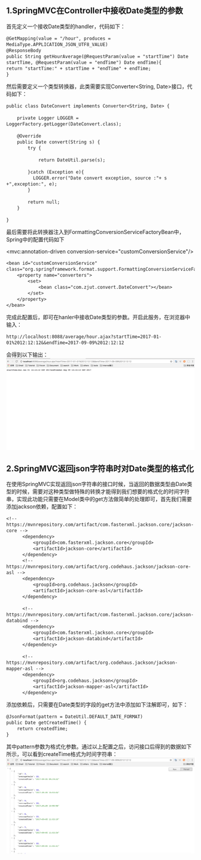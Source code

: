 ## 1.SpringMVC在Controller中接收Date类型的参数
首先定义一个接收Date类型的handler，代码如下：  

    @GetMapping(value = "/hour", produces = MediaType.APPLICATION_JSON_UTF8_VALUE)
    @ResponseBody
    public String getHourAverage(@RequestParam(value = "startTime") Date startTime, @RequestParam(value = "endTime") Date endTime){
    return "startTime:" + startTime + "endTime" + endTime;
    }
然后需要定义一个类型转换器，此类需要实现Converter<String, Date>接口，代码如下：

    public class DateConvert implements Converter<String, Date> {

        private Logger LOGGER = LoggerFactory.getLogger(DateConvert.class);

        @Override
        public Date convert(String s) {
            try {

                return DateUtil.parse(s);

            }catch (Exception e){
              LOGGER.error("Date convert exception, source :"+ s +",exception:", e);
            }

            return null;
        }

    }
最后需要将此转换器注入到FormattingConversionServiceFactoryBean中，Spring中的配置代码如下

<mvc:annotation-driven conversion-service="customConversionService"/>

    <bean id="customConversionService" class="org.springframework.format.support.FormattingConversionServiceFactoryBean">
        <property name="converters">
            <set>
                <bean class="com.zjut.convert.DateConvert"></bean>
            </set>
        </property>
    </bean>
完成此配置后，即可在hanler中接收Date类型的参数。开启此服务，在浏览器中输入：

    http://localhost:8088/average/hour.ajax?startTime=2017-01-01%2012:12:12&&endTime=2017-09-09%2012:12:12
会得到以下输出：
![](https://github.com/VitasYuan/Blog/blob/master/pictures/springmvc-3-2.png)

## 2.SpringMVC返回json字符串时对Date类型的格式化
在使用SpringMVC实现返回json字符串的接口时候，当返回的数据类型由Date类型的时候，需要对这种类型做特殊的转换才能得到我们想要的格式化的时间字符串，实现此功能只需要在Model类中的get方法做简单的处理即可，首先我们需要添加jackson依赖，配置如下：

    <!-- https://mvnrepository.com/artifact/com.fasterxml.jackson.core/jackson-core -->
          <dependency>
              <groupId>com.fasterxml.jackson.core</groupId>
              <artifactId>jackson-core</artifactId>
          </dependency>
          <!-- https://mvnrepository.com/artifact/org.codehaus.jackson/jackson-core-asl -->
          <dependency>
              <groupId>org.codehaus.jackson</groupId>
              <artifactId>jackson-core-asl</artifactId>
          </dependency>

          <!-- https://mvnrepository.com/artifact/com.fasterxml.jackson.core/jackson-databind -->
          <dependency>
              <groupId>com.fasterxml.jackson.core</groupId>
              <artifactId>jackson-databind</artifactId>
          </dependency>

          <!-- https://mvnrepository.com/artifact/org.codehaus.jackson/jackson-mapper-asl -->
          <dependency>
              <groupId>org.codehaus.jackson</groupId>
              <artifactId>jackson-mapper-asl</artifactId>
          </dependency>

添加依赖后，只需要在Date类型的字段的get方法中添加如下注解即可，如下：

    @JsonFormat(pattern = DateUtil.DEFAULT_DATE_FORMAT)
    public Date getCreatedTime() {
        return createdTime;
    }
其中pattern参数为格式化参数。通过以上配置之后，访问接口后得到的数据如下所示，可以看到createTime格式为时间字符串：
![](https://github.com/VitasYuan/Blog/blob/master/pictures/springMVC-3-3.png)
